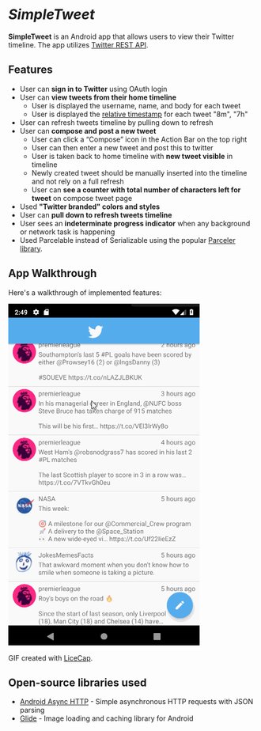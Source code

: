# *SimpleTweet*

**SimpleTweet** is an Android app that allows users to view their Twitter timeline. The app utilizes [Twitter REST API](https://dev.twitter.com/rest/public).

## Features

- User can **sign in to Twitter** using OAuth login
- User can **view tweets from their home timeline**
  - User is displayed the username, name, and body for each tweet
  - User is displayed the [relative timestamp](https://gist.github.com/nesquena/f786232f5ef72f6e10a7) for each tweet "8m", "7h"
- User can refresh tweets timeline by pulling down to refresh
- User can **compose and post a new tweet**
  - User can click a “Compose” icon in the Action Bar on the top right
  - User can then enter a new tweet and post this to twitter
  - User is taken back to home timeline with **new tweet visible** in timeline
  - Newly created tweet should be manually inserted into the timeline and not rely on a full refresh
  - User can **see a counter with total number of characters left for tweet** on compose tweet page
- Used **"Twitter branded" colors and styles**
- User can **pull down to refresh tweets timeline**
- User sees an **indeterminate progress indicator** when any background or network task is happening
- Used Parcelable instead of Serializable using the popular [Parceler library](http://guides.codepath.org/android/Using-Parceler).

## App Walkthrough

Here's a walkthrough of implemented features:

<img src='walkthrough.gif' title='Video Walkthrough' width='' alt='Video Walkthrough' />

GIF created with [LiceCap](http://www.cockos.com/licecap/).

## Open-source libraries used

- [Android Async HTTP](https://github.com/codepath/CPAsyncHttpClient) - Simple asynchronous HTTP requests with JSON parsing
- [Glide](https://github.com/bumptech/glide) - Image loading and caching library for Android

